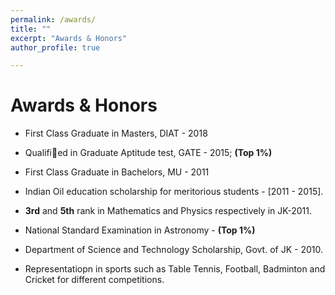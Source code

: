 ```yaml
---
permalink: /awards/
title: ""
excerpt: "Awards & Honors"
author_profile: true

---
```

# <i class="fa fa-fw fa-trophy"></i> Awards & Honors

* First Class Graduate in Masters, DIAT - 2018
* Qualified in Graduate Aptitude test, GATE - 2015; **(Top 1%)**

* First Class Graduate in Bachelors, MU - 2011

* Indian Oil education scholarship for meritorious students - [2011 - 2015].

* **3rd** and **5th** rank in Mathematics and Physics respectively in JK-2011.

* National Standard Examination in Astronomy - **(Top 1%)**

* Department of Science and Technology Scholarship, Govt. of JK - 2010.

* Representatiopn in sports such as Table Tennis, Football, Badminton and Cricket for different competitions. 
